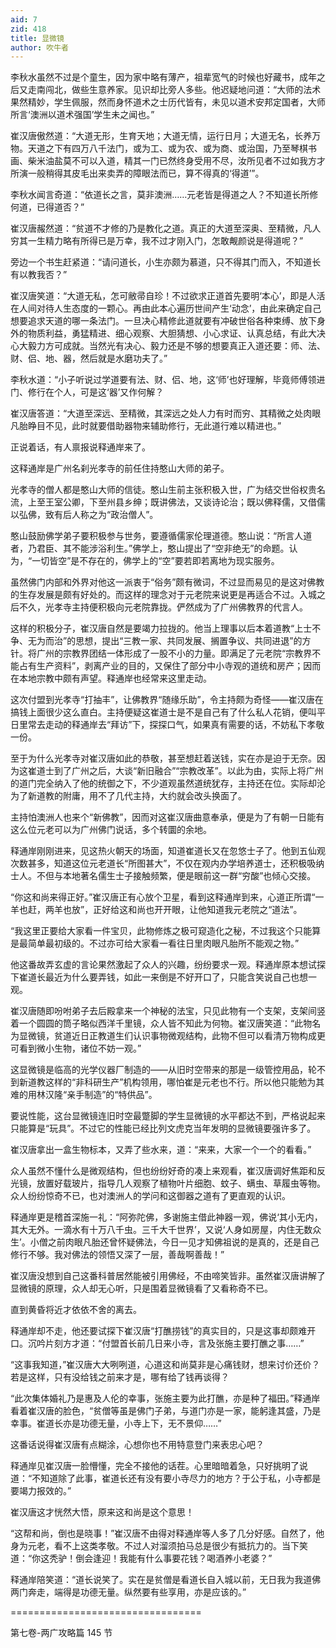 ```yaml
---
aid: 7
zid: 418
title: 显微镜
author: 吹牛者
---
```


李秋水虽然不过是个童生，因为家中略有薄产，祖辈宽气的时候也好藏书，成年之后又走南闯北，做些生意养家。见识却比旁人多些。他迟疑地问道：“大师的法术果然精妙，学生佩服，然而身怀道术之士历代皆有，未见以道术安邦定国者，大师所言‘澳洲以道术强国’学生未之闻也。”

崔汉唐傲然道：“大道无形，生育天地；大道无情，运行日月；大道无名，长养万物。天道之下有四万八千法门，或为工、或为农、或为商、或治国，乃至琴棋书画、柴米油盐莫不可以入道，精其一门已然终身受用不尽，汝所见者不过如我方才所演一般稍得其皮毛出来卖弄的障眼法而已，算不得真的‘得道’”。

李秋水闻言奇道：“依道长之言，莫非澳洲……元老皆是得道之人？不知道长所修何道，已得道否？”

崔汉唐赧然道：“贫道不才修的乃是教化之道。真正的大道至深奥、至精微，凡人穷其一生精力略有所得已是万幸，我不过才刚入门，怎敢觍颜说是得道呢？”

旁边一个书生赶紧道：“请问道长，小生亦颇为慕道，只不得其门而入，不知道长有以教我否？”

崔汉唐笑道：“大道无私，怎可敝帚自珍！不过欲求正道首先要明‘本心’，即是人活在人间对待人生态度的一颗心。再由此本心遍历世间产生‘动念’，由此来确定自己想要追求天道的哪一条法门。一旦决心精修此道就要有冲破世俗各种束缚、放下身外的物质利益，勇猛精进、细心观察、大胆猜想、小心求证、认真总结，有此大决心大毅力方可成就。当然光有决心、毅力还是不够的想要真正入道还要：师、法、财、侣、地、器，然后就是水磨功夫了。”

李秋水道：“小子听说过学道要有法、财、侣、地，这‘师’也好理解，毕竟师傅领进门、修行在个人，可是这‘器’又作何解？

崔汉唐答道：“大道至深远、至精微，其深远之处人力有时而穷、其精微之处肉眼凡胎睁目不见，此时就要借助器物来辅助修行，无此道行难以精进也。”

正说着话，有人禀报说释通岸来了。

这释通岸是广州名刹光孝寺的前任住持憨山大师的弟子。

光孝寺的僧人都是憨山大师的信徒。憨山生前主张积极入世，广为结交世俗权贵名流，上至王室公卿，下至州县乡绅；既讲佛法，又谈诗论治；既以佛释儒，又借儒以弘佛，致有后人称之为“政治僧人”。

憨山鼓励佛学弟子要积极参与世务，要遵循儒家伦理道德。憨山说：“所言人道者，乃君臣、其不能涉浴利生。”佛学上，憨山提出了“空非绝无”的命题。认为，“一切皆空”是不存在的，佛学上的“空”要若即若离地为现实服务。

虽然佛门内部和外界对他这一派衷于“俗务”颇有微词，不过显而易见的是这对佛教的生存发展是颇有好处的。而这样的理念对于元老院来说更是再适合不过。入城之后不久，光孝寺主持便积极向元老院靠拢。俨然成为了广州佛教界的代言人。

这样的积极分子，崔汉唐自然是要竭力拉拢的。他当上理事以后本着道教“上士不争、无为而治”的思想，提出“三教一家、共同发展、搁置争议、共同进退”的方针。将广州的宗教界团结一体形成了一股不小的力量。即满足了元老院“宗教界不能占有生产资料”，剥离产业的目的，又保住了部分中小寺观的道统和房产；因而在本地宗教中颇有声望。释通岸也经常来这里走动。

这次付盟到光孝寺“打抽丰”，让佛教界“随缘乐助”，令主持颇为奇怪――崔汉唐在搞钱上面很少这么直白。主持便疑这崔道士是不是自己有了什么私人花销，便叫平日里常去走动的释通岸去“拜访”下，探探口气，如果真有需要的话，不妨私下孝敬一份。

至于为什么光孝寺对崔汉唐如此的恭敬，甚至想赶着送钱，实在亦是迫于无奈。因为这崔道士到了广州之后，大谈“新旧融合”“宗教改革”。以此为由，实际上将广州的道门完全纳入了他的统御之下，不少道观虽然道统犹存，主持还在位。实际却沦为了新道教的附庸，用不了几代主持，大约就会改头换面了。

主持怕澳洲人也来个“新佛教”，因而对这崔汉唐曲意奉承，便是为了有朝一日能有这么位元老可以为广州佛门说话，多个转圜的余地。

释通岸刚刚进来，见这热火朝天的场面，知道崔道长又在忽悠士子了。他到五仙观次数甚多，知道这位元老道长“所图甚大”，不仅在观内办学培养道士，还积极吸纳士人。不但与本地著名儒生士子接触频繁，便是眼前这一群“穷酸”也倾心交接。

“你这和尚来得正好。”崔汉唐正有心放个卫星，看到这释通岸到来，心道正所谓“一羊也赶，两羊也放”，正好给这和尚也开开眼，让他知道我元老院之“道法”。

“我这里正要给大家看一件宝贝，此物修炼之极可窥造化之秘，不过我这个只能算是最简单最初级的。不过亦可给大家看一看往日里肉眼凡胎所不能观之物。”

他这番故弄玄虚的言论果然激起了众人的兴趣，纷纷要求一观。释通岸原本想试探下崔道长最近为什么要弄钱，如此一来倒是不好开口了，只能含笑说自己也想一观。

崔汉唐随即吩咐弟子去后殿拿来一个神秘的法宝，只见此物有一个支架，支架间竖着一个圆圆的筒子略似西洋千里镜，众人皆不知此为何物。崔汉唐笑道：“此物名为显微镜，贫道近日正教道生们认识事物微观结构，此物不但可以看清万物构成更可看到微小生物，诸位不妨一观。”

这显微镜是临高的光学仪器厂制造的――从旧时空带来的那是一级管控用品，轮不到新道教这样的“非科研生产”机构领用，哪怕崔是元老也不行。所以他只能勉为其难的用林汉隆“亲手制造”的“特供品”。

要说性能，这台显微镜连旧时空最蹩脚的学生显微镜的水平都达不到，严格说起来只能算是“玩具”。不过它的性能已经比列文虎克当年发明的显微镜要强许多了。

崔汉唐拿出一盒生物标本，又弄了些水来，道：“来来，大家一个一个的看看。”

众人虽然不懂什么是微观结构，但也纷纷好奇的凑上来观看，崔汉唐调好焦距和反光镜，放置好载玻片，指导几人观察了植物叶片细胞、蚊子、螨虫、草履虫等物。众人纷纷惊奇不已，也对澳洲人的学问和这御器之道有了更直观的认识。

释通岸更是稽首深施一礼：“阿弥陀佛，多谢施主借此神器一观，佛说‘其小无内，其大无外。一滴水有十万八千虫。三千大千世界’，又说‘人身如房屋，内住无数众生’。小僧之前肉眼凡胎还曾怀疑佛法，今日一见才知佛祖说的是真的，还是自己修行不够。我对佛法的领悟又深了一层，善哉啊善哉！”

崔汉唐没想到自己这番科普居然能被引用佛经，不由啼笑皆非。虽然崔汉唐讲解了显微镜的原理，众人却无心听，只是围着显微镜看了又看称奇不已。

直到黄昏将近才依依不舍的离去。

释通岸却不走，他还要试探下崔汉唐“打醮捞钱”的真实目的，只是这事却颇难开口。沉吟片刻方才道：“付盟首长前几日来小寺，言及张施主要打醮之事……”

“这事我知道，”崔汉唐大大咧咧道，心道这和尚莫非是心痛钱财，想来讨价还价？若是这样，只有没给钱之前来才是，哪有给了钱再谈得？

“此次集体婚礼乃是惠及人伦的幸事，张施主要为此打醮，亦是种了福田。”释通岸看着崔汉唐的脸色，“贫僧等虽是佛门子弟，与道门亦是一家，能躬逢其盛，乃是幸事。崔道长亦是功德无量，小寺上下，无不景仰……”

这番话说得崔汉唐有点糊涂，心想你也不用特意登门来表忠心吧？

释通岸见崔汉唐一脸懵懂，完全不接他的话茬。心里暗暗着急，只好挑明了说道：“不知道除了此事，崔道长还有没有要小寺尽力的地方？于公于私，小寺都是要竭力报效的。”

崔汉唐这才恍然大悟，原来这和尚是这个意思！

“这帮和尚，倒也是晓事！”崔汉唐不由得对释通岸等人多了几分好感。自然了，他身为元老，看不上这类孝敬。不过人对溜须拍马总是很少有抵抗力的。当下笑道：“你这秃驴！倒会逢迎！我能有什么事要花钱？喝酒养小老婆？”

释通岸陪笑道：“道长说笑了。实在是贫僧是看道长自入城以前，无日我为我道佛两门奔走，端得是功德无量。纵然要有些享用，亦是应该的。”

=================================

第七卷-两广攻略篇 145 节
